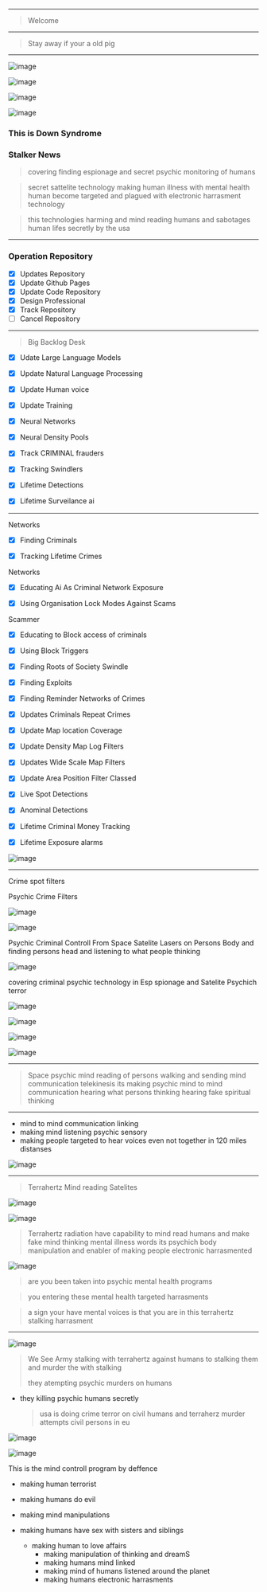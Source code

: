 
>
------------

> Welcome
>
 
-------------


>
> Stay away if your a old pig

-----------------


![image](https://github.com/user-attachments/assets/b8f49d67-b32b-4333-9288-ce0db1a05357)



![image](https://github.com/user-attachments/assets/75f808dc-8421-46ae-9b9f-5e876ec5d618)


![image](https://github.com/user-attachments/assets/7da01317-46e3-4f6a-afe2-aba5ffb05dd4)



![image](https://github.com/user-attachments/assets/b3610d80-f5ee-430b-b861-19f41af26f95)




### This is Down Syndrome
### Stalker News


> covering finding espionage
and secret psychic monitoring
of humans 


> secret sattelite technology
> making human illness with mental health
> human become targeted and
plagued with electronic harrasment
technology


> this technologies harming
and mind reading humans
and sabotages human lifes secretly
by the usa 

--------------


### Operation Repository


- [x] Updates Repository
- [x] Update Github Pages
- [x] Update Code Repository
- [x] Design Professional
- [x] Track Repository
- [ ] Cancel Repository

------------

> Big Backlog Desk
> 

- [x] Udate Large
      Language Models
      
- [x] Update Natural Language Processing

- [x] Update Human voice
- [x] Update Training
 - [x]  Neural Networks
- [x] Neural Density Pools
- [x] Track CRIMINAL frauders
- [x] Tracking Swindlers
- [x] Lifetime Detections
- [x] Lifetime Surveilance ai




--------------

Networks
- [x] Finding Criminals
- [x] Tracking Lifetime Crimes


Networks
- [x] Educating Ai As
Criminal Network Exposure
- [x] Using Organisation
      Lock Modes Against Scams




Scammer
- [x] Educating to Block
access of criminals
- [x] Using Block Triggers
- [x] Finding Roots of Society Swindle
- [x] Finding Exploits
- [x] Finding Reminder Networks of Crimes
- [x] Updates Criminals Repeat Crimes
- [x] Update Map location Coverage
- [x] Update Density Map Log Filters
- [x] Updates Wide Scale Map Filters
- [x] Update Area Position Filter Classed
- [x] Live Spot Detections
- [x] Anominal Detections
- [x] Lifetime Criminal Money Tracking
- [x] Lifetime Exposure alarms



![image](https://github.com/user-attachments/assets/bfabf448-8c33-4f47-9da1-383c26a9afc6)





-------------- 

Crime spot filters


Psychic Crime Filters

 ![image](https://github.com/user-attachments/assets/b505f31c-2f61-4091-8127-6ee4ccfa581b)




![image](https://github.com/user-attachments/assets/f36876a5-13e1-4fae-be70-72a73780ed6a)



Psychic Criminal Controll From Space Satelite Lasers on Persons Body
and finding persons head and listening to what people thinking


![image](https://github.com/user-attachments/assets/70431cdb-735e-4b96-a3b4-bf647ff2452a)

covering criminal psychic technology in Esp spionage and Satelite Psychich terror

![image](https://github.com/user-attachments/assets/163c00a3-0b8f-49b1-b54b-af8b68d3c0f1)




![image](https://github.com/user-attachments/assets/5ee60453-b93e-44b9-b94c-da493e3e89e7)




![image](https://github.com/user-attachments/assets/c2ce1b1e-7dcc-4777-9a54-a434a5c3016c)


![image](https://github.com/user-attachments/assets/b8509933-802e-439e-904b-8aa957169830)




-----------------


> Space psychic mind reading of
persons walking and sending
mind communication telekinesis
> its making psychic
mind to mind communication
> hearing what persons thinking
> hearing fake spiritual thinking


-------------

- mind to mind communication linking
- making mind listening psychic sensory
- making people targeted to hear voices even not together in 120 miles distanses

![image](https://github.com/user-attachments/assets/4979e7c4-90fa-4e11-9ca8-d1a9cf422160)


-----------------

> Terrahertz Mind reading Satelites

![image](https://github.com/user-attachments/assets/f0f7a129-f53e-424b-9a96-7221e353793a)

![image](https://github.com/user-attachments/assets/578cc984-18a8-427e-820f-1da65177800e)



> Terrahertz radiation have
capability to mind read humans and make fake mind thinking mental illness
words
> its psychich body manipulation
and enabler of making people
electronic harrasmented


![image](https://github.com/user-attachments/assets/7d4ddd60-c216-4239-8e5c-1d12a8f69e78)


> are you been taken into
psychic mental health programs

> you entering these mental health
targeted harrasments

> a sign your have mental voices
is that you are in this
terrahertz stalking harrasment


-----------------

![image](https://github.com/user-attachments/assets/ba0a0d55-32a3-4e13-98c4-c6f4c2602a09)


> We See Army stalking with terrahertz against humans
> to stalking them and murder the
with stalking
>
> they atempting
psychic murders on humans

- they killing psychic humans
  secretly

  > usa is doing crime terror on civil humans and terraherz murder attempts civil persons in eu

![image](https://github.com/user-attachments/assets/0214ccb4-5ee1-4ef4-9c78-4a396e72f3aa)



![image](https://github.com/user-attachments/assets/009ff374-ef72-4767-9434-7657335bb2b3)


This is the mind controll
program by deffence

- making human terrorist
- making humans do evil
- making mind manipulations
- making humans have sex with
  sisters and siblings

  - making human to love affairs
    - making manipulation of thinking and dreamS
    - making humans mind linked
    - making mind of humans listened around the planet
    - making humans electronic harrasments


